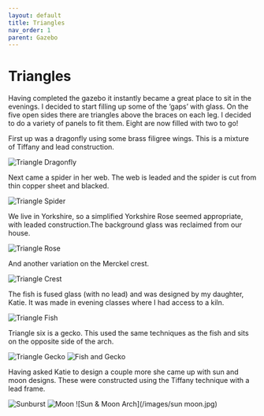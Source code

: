 ```yaml
---
layout: default
title: Triangles
nav_order: 1
parent: Gazebo
---
```


# Triangles

Having completed the gazebo it instantly became a great place to sit in the evenings. I decided to start filling up some of the ‘gaps’ with glass. On the five open sides there are triangles above the braces on each leg. I decided to do a variety of panels to fit them. Eight are now filled with two to go!

First up was a dragonfly using some brass filigree wings. This is a mixture of Tiffany and lead construction.

![Triangle Dragonfly](/images/triangledragonfly.jpg)

Next came a spider in her web. The web is leaded and the spider is cut from thin copper sheet and blacked.

![Triangle Spider](/images/trianglespider.jpg)

We live in Yorkshire, so a simplified Yorkshire Rose seemed appropriate, with leaded construction.The background glass was reclaimed from our house.

![Triangle Rose](/images/trianglerose.jpg)

And another variation on the Merckel crest.

![Triangle Crest](/images/trianglecrest.jpg)

The fish is fused glass (with no lead) and was designed by my daughter, Katie. It was made in evening classes where I had access to a kiln.

![Triangle Fish](/images/trianglefish.jpg)

Triangle six is a gecko. This used the same techniques as the fish and sits on the opposite side of the arch.

![Triangle Gecko](/images/gecko.jpg) ![Fish and Gecko](/images/fishgecko.jpg)

Having asked Katie to design a couple more she came up with sun and moon designs. These were constructed using the Tiffany technique with a lead frame.

![Sunburst](/images/sunburst.jpg) ![Moon](/images/moon.jpg) ![Sun & Moon Arch](/images/sun moon.jpg)
